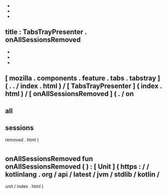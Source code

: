 -
-
-
title
:
TabsTrayPresenter
.
onAllSessionsRemoved
-
-
-
-
[
mozilla
.
components
.
feature
.
tabs
.
tabstray
]
(
.
.
/
index
.
html
)
/
[
TabsTrayPresenter
]
(
index
.
html
)
/
[
onAllSessionsRemoved
]
(
.
/
on
-
all
-
sessions
-
removed
.
html
)
#
onAllSessionsRemoved
fun
onAllSessionsRemoved
(
)
:
[
Unit
]
(
https
:
/
/
kotlinlang
.
org
/
api
/
latest
/
jvm
/
stdlib
/
kotlin
/
-
unit
/
index
.
html
)
